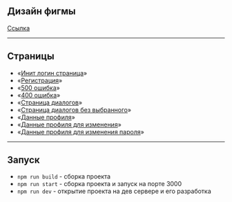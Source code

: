 ## **Дизайн фигмы**
[Ссылка](https://www.figma.com/file/Ebzpsa6rhFClodNiOI9b9s/Chat_external_link-(Copy)?type=design&node-id=1%3A2&mode=design&t=V4Fu7rWzUtrfxeMH-1)

---
## **Страницы**

- «[Инит логин страница](https://dainty-beijinho-094c01.netlify.app/)»
- «[Регистрация](https://dainty-beijinho-094c01.netlify.app/registration)»
- «[500 ошибка](https://dainty-beijinho-094c01.netlify.app/fifty)»
- «[400 ошибка](https://dainty-beijinho-094c01.netlify.app/fourty)»
- «[Страница диалогов](https://dainty-beijinho-094c01.netlify.app/chats)»
- «[Страница диалогов без выбранного](https://dainty-beijinho-094c01.netlify.app/emptys)»
- «[Данные профиля](https://dainty-beijinho-094c01.netlify.app/info)»
- «[Данные профиля для изменения](https://dainty-beijinho-094c01.netlify.app/passwords)»
- «[Данные профиля для изменения пароля](https://dainty-beijinho-094c01.netlify.app/data)»

---

## **Запуск**
- `npm run build` - сборка проекта
- `npm run start` - сборка проекта и запуск на порте 3000
- `npm run dev` - открытие проекта на дев сервере и его разработка
